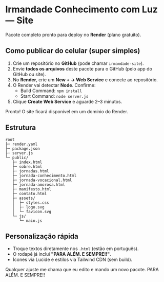 # Irmandade Conhecimento com Luz — Site

Pacote completo pronto para deploy no **Render** (plano gratuito).

## Como publicar do celular (super simples)

1. Crie um repositório no **GitHub** (pode chamar `irmandade-site`).
2. Envie **todos os arquivos** deste pacote para o GitHub (pelo app do GitHub ou site).
3. No **Render**, crie um **New + → Web Service** e conecte ao repositório.
4. O Render vai detectar **Node**. Confirme:
   - Build Command: `npm install`
   - Start Command: `node server.js`
5. Clique **Create Web Service** e aguarde 2–3 minutos.

Pronto! O site ficará disponível em um domínio do Render.

## Estrutura

```
root
├─ render.yaml
├─ package.json
├─ server.js
└─ public/
   ├─ index.html
   ├─ sobre.html
   ├─ jornadas.html
   ├─ jornada-conhecimento.html
   ├─ jornada-vocacional.html
   ├─ jornada-amorosa.html
   ├─ manifesto.html
   ├─ contato.html
   ├─ assets/
   │  ├─ styles.css
   │  ├─ logo.svg
   │  └─ favicon.svg
   └─ js/
      └─ main.js
```

## Personalização rápida
- Troque textos diretamente nos `.html` (estão em português).
- O rodapé já inclui **"PARA ALÉM. E SEMPRE!!"**.
- Ícones via Lucide e estilos via Tailwind CDN (sem build).

Qualquer ajuste me chama que eu edito e mando um novo pacote. PARA ALÉM. E SEMPRE!!